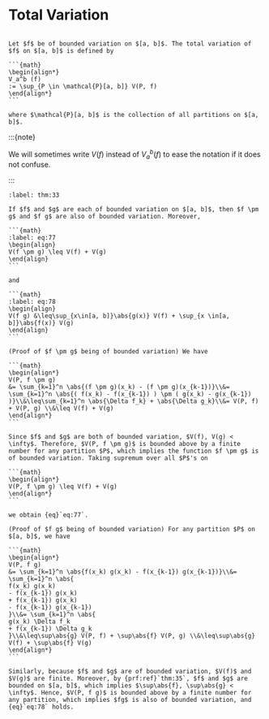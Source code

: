 # Total Variation

````{prf:definition}

Let $f$ be of bounded variation on $[a, b]$. The total variation of $f$ on $[a, b]$ is defined by

```{math}
\begin{align*}
V_a^b (f)
:= \sup_{P \in \mathcal{P}[a, b]} V(P, f)
\end{align*}
```

where $\mathcal{P}[a, b]$ is the collection of all partitions on $[a, b]$.

````

:::{note}

We will sometimes write $V(f)$ instead of $V_a^b (f)$ to ease the notation if it does not confuse.

:::

````{prf:theorem}
:label: thm:33

If $f$ and $g$ are each of bounded variation on $[a, b]$, then $f \pm g$ and $f g$ are also of bounded variation. Moreover,

```{math}
:label: eq:77
\begin{align}
V(f \pm g) \leq V(f) + V(g)
\end{align}
```

and

```{math}
:label: eq:78
\begin{align}
V(f g) &\leq\sup_{x\in[a, b]}\abs{g(x)} V(f) + \sup_{x \in[a, b]}\abs{f(x)} V(g)
\end{align}
```

````

````{prf:proof}
(Proof of $f \pm g$ being of bounded variation) We have

```{math}
\begin{align*}
V(P, f \pm g)
&= \sum_{k=1}^n \abs{(f \pm g)(x_k) - (f \pm g)(x_{k-1})}\\&= \sum_{k=1}^n \abs{( f(x_k) - f(x_{k-1}) ) \pm ( g(x_k) - g(x_{k-1}) )}\\&\leq\sum_{k=1}^n \abs{\Delta f_k} + \abs{\Delta g_k}\\&= V(P, f) + V(P, g) \\&\leq V(f) + V(g)
\end{align*}
```

Since $f$ and $g$ are both of bounded variation, $V(f), V(g) < \infty$. Therefore, $V(P, f \pm g)$ is bounded above by a finite number for any partition $P$, which implies the function $f \pm g$ is of bounded variation. Taking supremum over all $P$'s on

```{math}
\begin{align*}
V(P, f \pm g) \leq V(f) + V(g)
\end{align*}
```

we obtain {eq}`eq:77`.

(Proof of $f g$ being of bounded variation) For any partition $P$ on $[a, b]$, we have

```{math}
\begin{align*}
V(P, f g)
&= \sum_{k=1}^n \abs{f(x_k) g(x_k) - f(x_{k-1}) g(x_{k-1})}\\&= \sum_{k=1}^n \abs{
f(x_k) g(x_k)
- f(x_{k-1}) g(x_k)
+ f(x_{k-1}) g(x_k)
- f(x_{k-1}) g(x_{k-1})
}\\&= \sum_{k=1}^n \abs{
g(x_k) \Delta f_k
+ f(x_{k-1}) \Delta g_k
}\\&\leq\sup\abs{g} V(P, f) + \sup\abs{f} V(P, g) \\&\leq\sup\abs{g} V(f) + \sup\abs{f} V(g)
\end{align*}
```

Similarly, because $f$ and $g$ are of bounded variation, $V(f)$ and $V(g)$ are finite. Moreover, by {prf:ref}`thm:35`, $f$ and $g$ are bounded on $[a, b]$, which implies $\sup\abs{f}, \sup\abs{g} < \infty$. Hence, $V(P, f g)$ is bounded above by a finite number for any partition, which implies $fg$ is also of bounded variation, and {eq}`eq:78` holds.

````
